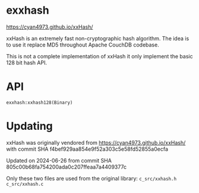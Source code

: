 exxhash
=======

https://cyan4973.github.io/xxHash/

xxHash is an extremely fast non-cryptographic hash algorithm. The idea is to
use it replace MD5 throughout Apache CouchDB codebase.

This is not a complete implementation of xxHash it only implement the basic 128
bit hash API.

API
===

```
exxhash:xxhash128(Binary)
```

Updating
===

xxHash was originally vendored from https://cyan4973.github.io/xxHash/
with commit SHA f4bef929aa854e9f52a303c5e58fd52855a0ecfa

Updated on 2024-06-26 from commit SHA 805c00b68fa754200ada0c207ffeaa7a4409377c

Only these two files are used from the original library:
  `c_src/xxhash.h`
  `c_src/xxhash.c`
